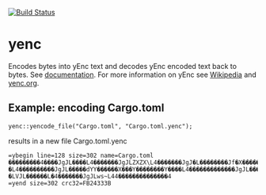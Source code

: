 [![Build Status](https://travis-ci.org/aswaving/yenc.svg?branch=master)](https://travis-ci.org/aswaving/yenc)
# yenc

Encodes bytes into yEnc text and decodes yEnc encoded text back to bytes.
See [documentation](http://docs.rs/yenc).
For more information on yEnc see [Wikipedia](https://en.wikipedia.org/wiki/YEnc) and [yenc.org](http://www.yenc.org).

## Example: encoding Cargo.toml

```
yenc::yencode_file("Cargo.toml", "Cargo.toml.yenc");
```

results in a new file Cargo.toml.yenc

```
=ybegin line=128 size=302 name=Cargo.toml 
���������4����JgJL����L4�������JgJLZXZX\L4�������JgJ�L��������Jf�X�������j�����X���hL�4�����������JgJL��������J���J��������J����
�L4����������JgJL�����dYY������X���Y��������Y����L4�������������JgJL�����dYY����X��Y����YZXZX\Y����YL4��������JgJ�L����LVJL�����
�LVJL������L�4�������JgJLws~L44��������������4
=yend size=302 crc32=FB24333B
```

